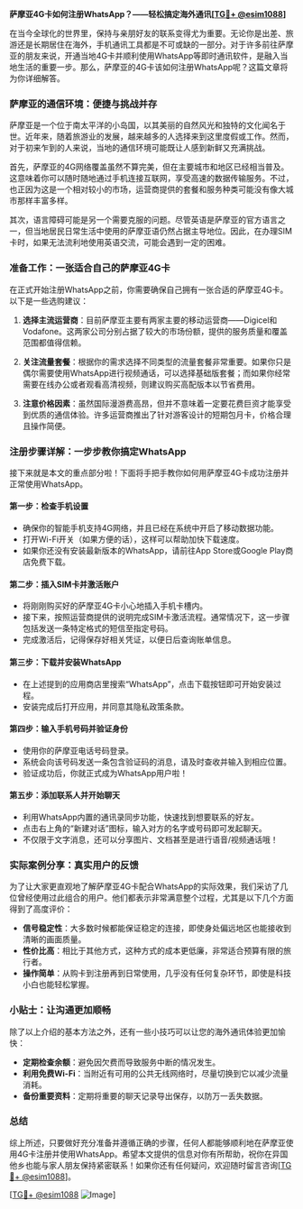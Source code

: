 **萨摩亚4G卡如何注册WhatsApp？——轻松搞定海外通讯[[TG💪+ @esim1088](https://t.me/s/esim1088)]**

在当今全球化的世界里，保持与亲朋好友的联系变得尤为重要。无论你是出差、旅游还是长期居住在海外，手机通讯工具都是不可或缺的一部分。对于许多前往萨摩亚的朋友来说，开通当地4G卡并顺利使用WhatsApp等即时通讯软件，是融入当地生活的重要一步。那么，萨摩亚的4G卡该如何注册WhatsApp呢？这篇文章将为你详细解答。

### 萨摩亚的通信环境：便捷与挑战并存

萨摩亚是一个位于南太平洋的小岛国，以其美丽的自然风光和独特的文化闻名于世。近年来，随着旅游业的发展，越来越多的人选择来到这里度假或工作。然而，对于初来乍到的人来说，当地的通信环境可能既让人感到新鲜又充满挑战。

首先，萨摩亚的4G网络覆盖虽然不算完美，但在主要城市和地区已经相当普及。这意味着你可以随时随地通过手机连接互联网，享受高速的数据传输服务。不过，也正因为这是一个相对较小的市场，运营商提供的套餐和服务种类可能没有像大城市那样丰富多样。

其次，语言障碍可能是另一个需要克服的问题。尽管英语是萨摩亚的官方语言之一，但当地居民日常生活中使用的萨摩亚语仍然占据主导地位。因此，在办理SIM卡时，如果无法流利地使用英语交流，可能会遇到一定的困难。

### 准备工作：一张适合自己的萨摩亚4G卡

在正式开始注册WhatsApp之前，你需要确保自己拥有一张合适的萨摩亚4G卡。以下是一些选购建议：

1. **选择主流运营商**：目前萨摩亚主要有两家主要的移动运营商——Digicel和Vodafone。这两家公司分别占据了较大的市场份额，提供的服务质量和覆盖范围都值得信赖。
   
2. **关注流量套餐**：根据你的需求选择不同类型的流量套餐非常重要。如果你只是偶尔需要使用WhatsApp进行视频通话，可以选择基础版套餐；而如果你经常需要在线办公或者观看高清视频，则建议购买高配版本以节省费用。

3. **注意价格因素**：虽然国际漫游费高昂，但并不意味着一定要花费巨资才能享受到优质的通信体验。许多运营商推出了针对游客设计的短期包月卡，价格合理且操作简便。

### 注册步骤详解：一步步教你搞定WhatsApp

接下来就是本文的重点部分啦！下面将手把手教你如何用萨摩亚4G卡成功注册并正常使用WhatsApp。

#### 第一步：检查手机设置

- 确保你的智能手机支持4G网络，并且已经在系统中开启了移动数据功能。
- 打开Wi-Fi开关（如果方便的话），这样可以帮助加快下载速度。
- 如果你还没有安装最新版本的WhatsApp，请前往App Store或Google Play商店免费下载。

#### 第二步：插入SIM卡并激活账户

- 将刚刚购买好的萨摩亚4G卡小心地插入手机卡槽内。
- 接下来，按照运营商提供的说明完成SIM卡激活流程。通常情况下，这一步骤包括发送一条特定格式的短信至指定号码。
- 完成激活后，记得保存好相关凭证，以便日后查询账单信息。

#### 第三步：下载并安装WhatsApp

- 在上述提到的应用商店里搜索“WhatsApp”，点击下载按钮即可开始安装过程。
- 安装完成后打开应用，并同意其隐私政策条款。

#### 第四步：输入手机号码并验证身份

- 使用你的萨摩亚电话号码登录。
- 系统会向该号码发送一条包含验证码的消息，请及时查收并输入到相应位置。
- 验证成功后，你就正式成为WhatsApp用户啦！

#### 第五步：添加联系人并开始聊天

- 利用WhatsApp内置的通讯录同步功能，快速找到想要联系的好友。
- 点击右上角的“新建对话”图标，输入对方的名字或号码即可发起聊天。
- 不仅限于文字消息，还可以分享图片、文档甚至是进行语音/视频通话哦！

### 实际案例分享：真实用户的反馈

为了让大家更直观地了解萨摩亚4G卡配合WhatsApp的实际效果，我们采访了几位曾经使用过此组合的用户。他们都表示非常满意整个过程，尤其是以下几个方面得到了高度评价：

- **信号稳定性**：大多数时候都能保证稳定的连接，即使身处偏远地区也能接收到清晰的画面质量。
- **性价比高**：相比于其他方式，这种方式的成本更低廉，非常适合预算有限的旅行者。
- **操作简单**：从购卡到注册再到日常使用，几乎没有任何复杂环节，即使是科技小白也能轻松掌握。

### 小贴士：让沟通更加顺畅

除了以上介绍的基本方法之外，还有一些小技巧可以让您的海外通讯体验更加愉快：

- **定期检查余额**：避免因欠费而导致服务中断的情况发生。
- **利用免费Wi-Fi**：当附近有可用的公共无线网络时，尽量切换到它以减少流量消耗。
- **备份重要资料**：定期将重要的聊天记录导出保存，以防万一丢失数据。

### 总结

综上所述，只要做好充分准备并遵循正确的步骤，任何人都能够顺利地在萨摩亚使用4G卡注册并使用WhatsApp。希望本文提供的信息对你有所帮助，祝你在异国他乡也能与家人朋友保持紧密联系！如果你还有任何疑问，欢迎随时留言咨询[[TG💪+ @esim1088](https://t.me/s/esim1088)]。

[[TG💪+ @esim1088](https://t.me/s/esim1088) ![Image](https://i.postimg.cc/4NQfJmqS/Snipaste-2025-05-13-00-14-12.png)]